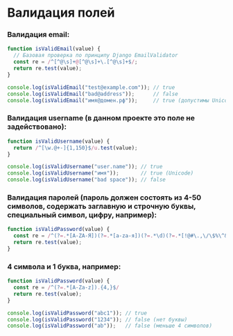 # Валидация полей

### Валидация email:
```javascript
function isValidEmail(value) {
  // Базовая проверка по принципу Django EmailValidator
  const re = /^[^@\s]+@[^@\s]+\.[^@\s]+$/;
  return re.test(value);
}

console.log(isValidEmail("test@example.com")); // true
console.log(isValidEmail("bad@address"));      // false
console.log(isValidEmail("имя@домен.рф"));     // true (допустимы Unicode-домены)
```

### Валидация username (в данном проекте это поле не задействовано):
```javascript
function isValidUsername(value) {
  return /^[\w.@+-]{1,150}$/u.test(value);
}

console.log(isValidUsername("user.name")); // true
console.log(isValidUsername("имя"));       // true (Unicode)
console.log(isValidUsername("bad space")); // false
```

### Валидация паролей (пароль должен состоять из 4-50 символов, содержать заглавную и строчную буквы, специальный символ, цифру, например):

```javascript
function isValidPassword(value) {
  const re = /^(?=.*[A-ZА-Я])(?=.*[a-zа-я])(?=.*\d)(?=.*[!@#\.,\/\$%\^&\*\(\)\\\-\_=\[\]{}:;"'<>\?]).*$/;
  return re.test(value);
}
```

### 4 символа и 1 буква, например:

```javascript
function isValidPassword(value) {
  const re = /^(?=.*[A-Za-z]).{4,}$/
  return re.test(value);
}

console.log(isValidPassword("abc1")); // true
console.log(isValidPassword("1234")); // false (нет буквы)
console.log(isValidPassword("ab"));   // false (меньше 4 символов)
```
